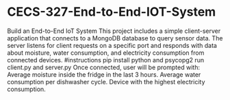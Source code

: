 # CECS-327-End-to-End-IOT-System
Build an End-to-End IoT System
This project includes a simple client-server application that connects to a MongoDB database to query sensor data. The server listens for client requests on a specific port and responds with data about moisture, water consumption, and electricity consumption from connected devices. #instructions pip install python and psycopg2 run client.py and server.py Once connected, user will be prompted with: Average moisture inside the fridge in the last 3 hours. Average water consumption per dishwasher cycle. Device with the highest electricity consumption. 
